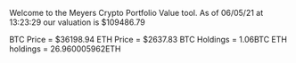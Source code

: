 Welcome to the Meyers Crypto Portfolio Value tool. 
As of 06/05/21 at 13:23:29 our valuation is $109486.79 

BTC Price = $36198.94
 ETH Price = $2637.83
BTC Holdings = 1.06BTC
 ETH holdings = 26.960005962ETH 
